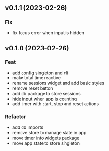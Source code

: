 ## v0.1.1 (2023-02-26)

### Fix

- fix focus error when input is hidden

## v0.1.0 (2023-02-26)

### Feat

- add config singleton and cli
- make total time reactive
- rename sessions widget and add basic styles
- remove reset button
- add db package to store sessions
- hide input when app is counting
- add timer with start, stop and reset actions


### Refactor

- add db imports
- remove store to manage state in app
- move timer into widgets package
- move app state to store singleton
